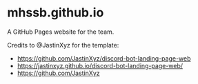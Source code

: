 # mhssb.github.io
A GitHub Pages website for the team.

Credits to @JastinXyz for the template: 
- https://github.com/JastinXyz/discord-bot-landing-page-web
- https://jastinxyz.github.io/discord-bot-landing-page-web/
- https://github.com/JastinXyz
